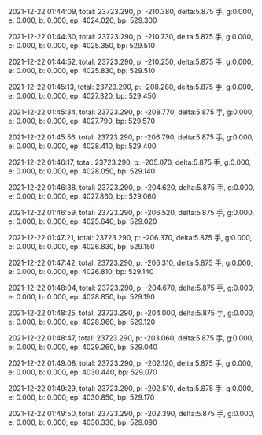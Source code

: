 2021-12-22 01:44:09, total: 23723.290, p: -210.380, delta:5.875 手, g:0.000, e: 0.000, b: 0.000, ep: 4024.020, bp: 529.300

2021-12-22 01:44:30, total: 23723.290, p: -210.730, delta:5.875 手, g:0.000, e: 0.000, b: 0.000, ep: 4025.350, bp: 529.510

2021-12-22 01:44:52, total: 23723.290, p: -210.250, delta:5.875 手, g:0.000, e: 0.000, b: 0.000, ep: 4025.830, bp: 529.510

2021-12-22 01:45:13, total: 23723.290, p: -208.280, delta:5.875 手, g:0.000, e: 0.000, b: 0.000, ep: 4027.320, bp: 529.450

2021-12-22 01:45:34, total: 23723.290, p: -208.770, delta:5.875 手, g:0.000, e: 0.000, b: 0.000, ep: 4027.790, bp: 529.570

2021-12-22 01:45:56, total: 23723.290, p: -206.790, delta:5.875 手, g:0.000, e: 0.000, b: 0.000, ep: 4028.410, bp: 529.400

2021-12-22 01:46:17, total: 23723.290, p: -205.070, delta:5.875 手, g:0.000, e: 0.000, b: 0.000, ep: 4028.050, bp: 529.140

2021-12-22 01:46:38, total: 23723.290, p: -204.620, delta:5.875 手, g:0.000, e: 0.000, b: 0.000, ep: 4027.860, bp: 529.060

2021-12-22 01:46:59, total: 23723.290, p: -206.520, delta:5.875 手, g:0.000, e: 0.000, b: 0.000, ep: 4025.640, bp: 529.020

2021-12-22 01:47:21, total: 23723.290, p: -206.370, delta:5.875 手, g:0.000, e: 0.000, b: 0.000, ep: 4026.830, bp: 529.150

2021-12-22 01:47:42, total: 23723.290, p: -206.310, delta:5.875 手, g:0.000, e: 0.000, b: 0.000, ep: 4026.810, bp: 529.140

2021-12-22 01:48:04, total: 23723.290, p: -204.670, delta:5.875 手, g:0.000, e: 0.000, b: 0.000, ep: 4028.850, bp: 529.190

2021-12-22 01:48:25, total: 23723.290, p: -204.000, delta:5.875 手, g:0.000, e: 0.000, b: 0.000, ep: 4028.960, bp: 529.120

2021-12-22 01:48:47, total: 23723.290, p: -203.060, delta:5.875 手, g:0.000, e: 0.000, b: 0.000, ep: 4029.260, bp: 529.040

2021-12-22 01:49:08, total: 23723.290, p: -202.120, delta:5.875 手, g:0.000, e: 0.000, b: 0.000, ep: 4030.440, bp: 529.070

2021-12-22 01:49:29, total: 23723.290, p: -202.510, delta:5.875 手, g:0.000, e: 0.000, b: 0.000, ep: 4030.850, bp: 529.170

2021-12-22 01:49:50, total: 23723.290, p: -202.390, delta:5.875 手, g:0.000, e: 0.000, b: 0.000, ep: 4030.330, bp: 529.090